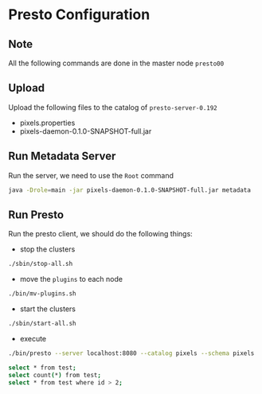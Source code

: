 # Presto Configuration

## Note
All the following commands are done in the master node `presto00`

## Upload
Upload the following files to the catalog of `presto-server-0.192`
- pixels.properties
- pixels-daemon-0.1.0-SNAPSHOT-full.jar

## Run Metadata Server
Run the server, we need to use the `Root` command
```sh
java -Drole=main -jar pixels-daemon-0.1.0-SNAPSHOT-full.jar metadata
```

## Run Presto
Run the presto client, we should do the following things:
- stop the clusters
```sh
./sbin/stop-all.sh
```

- move the `plugins` to each node
```sh
./bin/mv-plugins.sh
```
- start the clusters
```sh
./sbin/start-all.sh
```
- execute
```sh
./bin/presto --server localhost:8080 --catalog pixels --schema pixels 

select * from test;
select count(*) from test;
select * from test where id > 2;
```